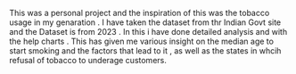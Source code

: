 This was a personal project and the inspiration of this was the tobacco usage in my genaration . I have taken the dataset from thr Indian Govt site and the Dataset is from 2023 . In this i have done detailed analysis and with the help charts . This has given me various insight on the median age to start smoking and the factors that lead to it , as well as the states in whcih refusal of tobacco to underage customers. 
